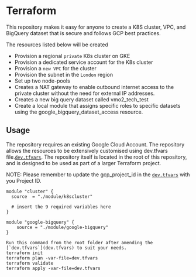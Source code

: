# Terraform

This repository makes it easy for anyone to create a K8S cluster, VPC, and BigQuery dataset that is secure and follows GCP best practices.

The resources listed below will be created

- Provision a regional `private` K8s cluster on GKE
- Provision a dedicated service account for the K8s cluster
- Provision a `new VPC` for the cluster
- Provision the subnet in the `London` region
- Set up two node-pools
- Creates a NAT gateway to enable outbound internet access to the private cluster without the need for external IP addresses.
- Creates a new big query dataset called vmo2_tech_test
- Create a local module that assigns specific roles to specific datasets using the google_bigquery_dataset_access resource.

## Usage

The repository requires an existing Google Cloud Account. 
The repository  allows the resources to be extensively customised using dev.tfvars file.[`dev.tfvars`](dev.tfvars).
The repository itself is located in the root of this repository, and is designed to be used as part of a larger Terraform project.

NOTE: Please remember to update the gcp_project_id in the [`dev.tfvars`](dev.tfvars) with you Project ID. 

```
module "cluster" {
  source  = "./module/k8scluster"

  # insert the 9 required variables here
}

module "google-bigquery" {
    source = "./module/google-bigquery"
}
```

```
Run this command from the root folder after amending the [`dev.tfvars`](dev.tfvars) to suit your needs.
terraform init    
terraform plan -var-file=dev.tfvars  
terraform validate
terraform apply -var-file=dev.tfvars  
```
